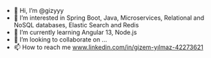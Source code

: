 - 👋 Hi, I’m @gizyyy
- 👀 I’m interested in Spring Boot, Java, Microservices, Relational and NoSQL databases, Elastic Search and Redis
- 🌱 I’m currently learning Angular 13, Node.js
- 💞️ I’m looking to collaborate on ...
- 📫 How to reach me www.linkedin.com/in/gizem-yılmaz-42273621


<!---
gizyyy/gizyyy is a ✨ special ✨ repository because its `README.md` (this file) appears on your GitHub profile.
You can click the Preview link to take a look at your changes.
--->
